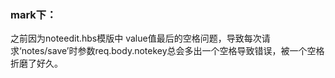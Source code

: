 <h3>mark下：</h3>
之前因为noteedit.hbs模版中<!--<input type='hidden' name='notekey' value='{{#if note }}{{notekey}}{{/if}} ' />--> value值最后的空格问题，导致每次请求‘notes/save’时参数req.body.notekey总会多出一个空格导致错误，被一个空格折磨了好久。
